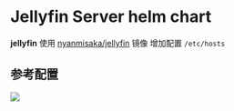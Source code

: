 # Jellyfin Server helm chart

**jellyfin** 使用 [nyanmisaka/jellyfin](https://hub.docker.com/r/nyanmisaka/jellyfin) 镜像
增加配置 `/etc/hosts`

## 参考配置

![](https://ghproxy.com/https://raw.githubusercontent.com/qwerty00007/xchart/main/assets/jellyfin_readme.jpg)